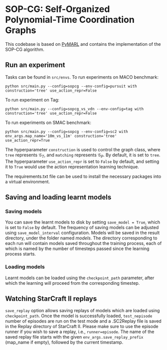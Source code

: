 # SOP-CG: Self-Organized Polynomial-Time Coordination Graphs

This codebase is based on [PyMARL](https://github.com/oxwhirl/pymarl) and contains the implementation
of the SOP-CG algorithm.

## Run an experiment 

Tasks can be found in `src/envs`. To run experiments on MACO benchmark:

```shell
python src/main.py --config=sopcg --env-config=pursuit with construction='tree' use_action_repr=False
```

To run experiment on Tag:
```shell
python src/main.py --config=sopcg_vs_vdn --env-config=tag with construction='tree' use_action_repr=False
```

To run experiments on SMAC benchmark:
```shell
python src/main.py --config=sopcg --env-config=sc2 with env_args.map_name='10m_vs_11m' construction='tree' use_action_repr=True
```

The hyperparameter `construction` is used to control the graph class, where `tree` represents $\mathcal{G}_T$, and `matching` represents $\mathcal{G}_P$. By default, it is set to `tree`. The hyperparameter `use_action_repr` is set to `False` by default, and setting it to `True` would use the action representation learning technique.

The requirements.txt file can be used to install the necessary packages into a virtual environment.

## Saving and loading learnt models

### Saving models

You can save the learnt models to disk by setting `save_model = True`, which is set to `False` by default. The frequency of saving models can be adjusted using `save_model_interval` configuration. Models will be saved in the result directory, under the folder named *models*. The directory corresponding to each run will contain models saved throughout the training process, each of which is named by the number of timesteps passed since the learning process starts.

### Loading models

Learnt models can be loaded using the `checkpoint_path` parameter, after which the learning will proceed from the corresponding timestep. 

## Watching StarCraft II replays

`save_replay` option allows saving replays of models which are loaded using `checkpoint_path`. Once the model is successfully loaded, `test_nepisode` number of episodes are run on the test mode and a .SC2Replay file is saved in the Replay directory of StarCraft II. Please make sure to use the episode runner if you wish to save a replay, i.e., `runner=episode`. The name of the saved replay file starts with the given `env_args.save_replay_prefix` (map_name if empty), followed by the current timestamp. 

